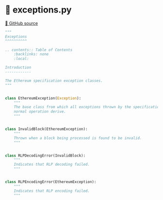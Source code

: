 # 🐍 exceptions.py

[🐙 GitHub source](https://github.com/ethereum/execution-specs/blob/c5415056a4a7066906f67c203ec5364a9de8e017/src/ethereum/./exceptions.py)

```python
"""
Exceptions
^^^^^^^^^^

.. contents:: Table of Contents
    :backlinks: none
    :local:

Introduction
------------

The Ethereum specification exception classes.
"""


class EthereumException(Exception):
    """
    The base class from which all exceptions thrown by the specification during
    normal operation derive.
    """


class InvalidBlock(EthereumException):
    """
    Thrown when a block being processed is found to be invalid.
    """


class RLPDecodingError(InvalidBlock):
    """
    Indicates that RLP decoding failed.
    """


class RLPEncodingError(EthereumException):
    """
    Indicates that RLP encoding failed.
    """
```
